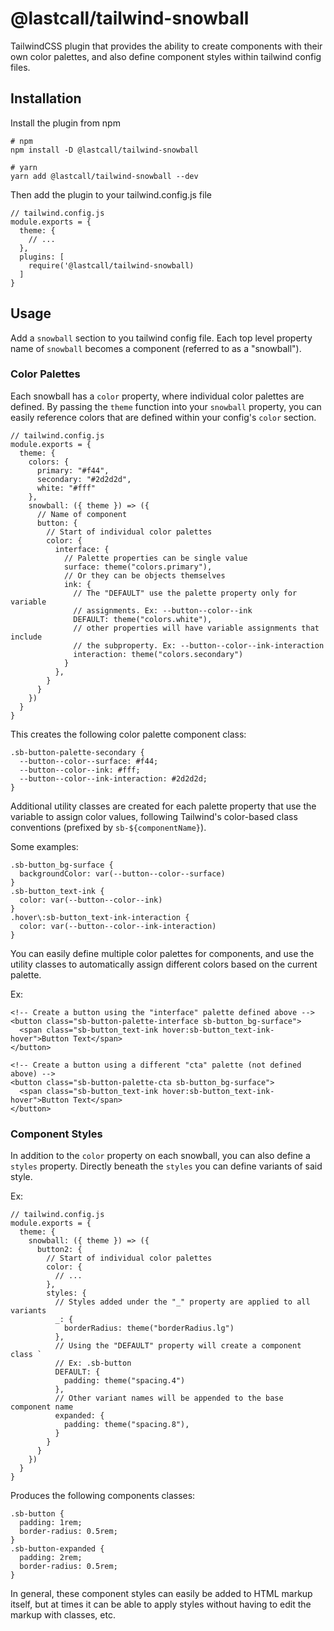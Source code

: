 # @lastcall/tailwind-snowball

TailwindCSS plugin that provides the ability to create components with their own color palettes, and also define component styles within tailwind config files.

## Installation

Install the plugin from npm

```
# npm
npm install -D @lastcall/tailwind-snowball

# yarn
yarn add @lastcall/tailwind-snowball --dev
```

Then add the plugin to your tailwind.config.js file

```
// tailwind.config.js
module.exports = {
  theme: {
    // ...
  },
  plugins: [
    require('@lastcall/tailwind-snowball)
  ]
}
```

## Usage

Add a `snowball` section to you tailwind config file. Each top level property name of `snowball` becomes a component (referred to as a "snowball").

### Color Palettes

Each snowball has a `color` property, where individual color palettes are defined. By passing the `theme` function into your `snowball` property, you can easily reference colors that are defined within your config's `color` section.

```
// tailwind.config.js
module.exports = {
  theme: {
    colors: {
      primary: "#f44",
      secondary: "#2d2d2d",
      white: "#fff"
    },
    snowball: ({ theme }) => ({
      // Name of component
      button: {
        // Start of individual color palettes
        color: {
          interface: {
            // Palette properties can be single value
            surface: theme("colors.primary"),
            // Or they can be objects themselves
            ink: {
              // The "DEFAULT" use the palette property only for variable
              // assignments. Ex: --button--color--ink
              DEFAULT: theme("colors.white"),
              // other properties will have variable assignments that include
              // the subproperty. Ex: --button--color--ink-interaction
              interaction: theme("colors.secondary")
            }
          },
        }
      }
    })
  }
}
```

This creates the following color palette component class:

```
.sb-button-palette-secondary {
  --button--color--surface: #f44;
  --button--color--ink: #fff;
  --button--color--ink-interaction: #2d2d2d;
}
```

Additional utility classes are created for each palette property that use the variable to assign color values, following Tailwind's color-based class conventions (prefixed by `sb-${componentName}`).

Some examples:

```
.sb-button_bg-surface {
  backgroundColor: var(--button--color--surface)
}
.sb-button_text-ink {
  color: var(--button--color--ink)
}
.hover\:sb-button_text-ink-interaction {
  color: var(--button--color--ink-interaction)
}
```

You can easily define multiple color palettes for components, and use the utility classes to automatically assign different colors based on the current palette.

Ex:

```
<!-- Create a button using the "interface" palette defined above -->
<button class="sb-button-palette-interface sb-button_bg-surface">
  <span class="sb-button_text-ink hover:sb-button_text-ink-hover">Button Text</span>
</button>

<!-- Create a button using a different "cta" palette (not defined above) -->
<button class="sb-button-palette-cta sb-button_bg-surface">
  <span class="sb-button_text-ink hover:sb-button_text-ink-hover">Button Text</span>
</button>
```

### Component Styles

In addition to the `color` property on each snowball, you can also define a `styles` property. Directly beneath the `styles` you can define variants of said style.

Ex:

```
// tailwind.config.js
module.exports = {
  theme: {
    snowball: ({ theme }) => ({
      button2: {
        // Start of individual color palettes
        color: {
          // ...
        },
        styles: {
          // Styles added under the "_" property are applied to all variants
          _: {
            borderRadius: theme("borderRadius.lg")
          },
          // Using the "DEFAULT" property will create a component class `
          // Ex: .sb-button
          DEFAULT: {
            padding: theme("spacing.4")
          },
          // Other variant names will be appended to the base component name
          expanded: {
            padding: theme("spacing.8"),
          }
        }
      }
    })
  }
}
```

Produces the following components classes:

```
.sb-button {
  padding: 1rem;
  border-radius: 0.5rem;
}
.sb-button-expanded {
  padding: 2rem;
  border-radius: 0.5rem;
}
```

In general, these component styles can easily be added to HTML markup itself, but at times it can be able to apply styles without having to edit the markup with classes, etc.

